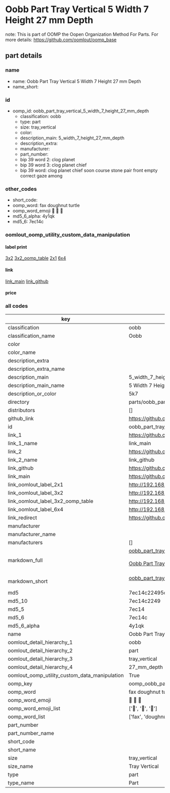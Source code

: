 # Oobb Part Tray Vertical 5 Width 7 Height 27 mm Depth  

note: This is part of OOMP the Oopen Organization Method For Parts. For more details: https://github.com/oomlout/oomp_base

##  part details
  







### name
* name: Oobb Part Tray Vertical 5 Width 7 Height 27 mm Depth
* name_short: 
### id
* oomp_id: oobb_part_tray_vertical_5_width_7_height_27_mm_depth
  * classification: oobb
  * type: part
  * size: tray_vertical
  * color: 
  * description_main: 5_width_7_height_27_mm_depth
  * description_extra: 
  * manufacturer: 
  * part_number: 
  * bip 39 word 2: clog planet
  * bip 39 word 3: clog planet chief
  * bip 39 word: clog planet chief soon course stone pair front empty correct gaze among

### other_codes
* short_code: 
* oomp_word: fax doughnut turtle
* oomp_word_emoji :fax: :doughnut: :turtle:
* md5_6_alpha: 4y1qk
* md5_6: 7ec14c






### oomlout_oomp_utility_custom_data_manipulation
#### label print
[3x2](http://192.168.1.245:1112/?label=oomp%204y1qk)
[3x2_oomp_table](http://192.168.1.108:1112/?label=oomp%204y1qk)
[2x1](http://192.168.1.242:1112/?label=oomp%204y1qk)
[6x4](http://192.168.1.55:1112/?label=oomp%204y1qk)    

#### link

[link_main](https://github.com/oomlout/oomlout_oomp_version_1_messy/tree/main/parts/oobb_part_tray_vertical_5_width_7_height_27_mm_depth) [link_github](https://github.com/oomlout/oomlout_oomp_version_1_messy/tree/main/parts/oobb_part_tray_vertical_5_width_7_height_27_mm_depth)                             

#### price







### all codes 
| key | value |  
| --- | --- |  
| classification | oobb |  
| classification_name | Oobb |  
| color |  |  
| color_name |  |  
| description_extra |  |  
| description_extra_name |  |  
| description_main | 5_width_7_height_27_mm_depth |  
| description_main_name | 5 Width 7 Height 27 mm Depth |  
| description_or_color | 5k7 |  
| directory | parts/oobb_part_tray_vertical_5_width_7_height_27_mm_depth |  
| distributors | [] |  
| github_link | https://github.com/oomlout/oomlout_oomp_part_src/tree/main/parts/oobb_part_tray_vertical_5_width_7_height_27_mm_depth |  
| id | oobb_part_tray_vertical_5_width_7_height_27_mm_depth |  
| link_1 | https://github.com/oomlout/oomlout_oomp_version_1_messy/tree/main/parts/oobb_part_tray_vertical_5_width_7_height_27_mm_depth |  
| link_1_name | link_main |  
| link_2 | https://github.com/oomlout/oomlout_oomp_version_1_messy/tree/main/parts/oobb_part_tray_vertical_5_width_7_height_27_mm_depth |  
| link_2_name | link_github |  
| link_github | https://github.com/oomlout/oomlout_oomp_version_1_messy/tree/main/parts/oobb_part_tray_vertical_5_width_7_height_27_mm_depth |  
| link_main | https://github.com/oomlout/oomlout_oomp_version_1_messy/tree/main/parts/oobb_part_tray_vertical_5_width_7_height_27_mm_depth |  
| link_oomlout_label_2x1 | http://192.168.1.242:1112/?label=oomp%204y1qk |  
| link_oomlout_label_3x2 | http://192.168.1.245:1112/?label=oomp%204y1qk |  
| link_oomlout_label_3x2_oomp_table | http://192.168.1.108:1112/?label=oomp%204y1qk |  
| link_oomlout_label_6x4 | http://192.168.1.55:1112/?label=oomp%204y1qk |  
| link_redirect | https://github.com/oomlout/oomlout_oomp_version_1_messy/tree/main/parts/oobb_part_tray_vertical_5_width_7_height_27_mm_depth |  
| manufacturer |  |  
| manufacturer_name |  |  
| manufacturers | [] |  
| markdown_full | [oobb_part_tray_vertical_5_width_7_height_27_mm_depth](none)<br>[](none)<br>[Oobb Part Tray Vertical 5 Width 7 Height 27 Mm Depth](none)<br><br> |  
| markdown_short | [oobb_part_tray_vertical_5_width_7_height_27_mm_depth](none)<br><br> |  
| md5 | 7ec14c22495d53e35918acf44fa9795c |  
| md5_10 | 7ec14c2249 |  
| md5_5 | 7ec14 |  
| md5_6 | 7ec14c |  
| md5_6_alpha | 4y1qk |  
| name | Oobb Part Tray Vertical 5 Width 7 Height 27 mm Depth |  
| oomlout_detail_hierarchy_1 | oobb |  
| oomlout_detail_hierarchy_2 | part |  
| oomlout_detail_hierarchy_3 | tray_vertical |  
| oomlout_detail_hierarchy_4 | 27_mm_depth |  
| oomlout_oomp_utility_custom_data_manipulation | True |  
| oomp_key | oomp_oobb_part_tray_vertical_5_width_7_height_27_mm_depth |  
| oomp_word | fax doughnut turtle |  
| oomp_word_emoji | :fax: :doughnut: :turtle: |  
| oomp_word_emoji_list | [':fax:', ':doughnut:', ':turtle:'] |  
| oomp_word_list | ['fax', 'doughnut', 'turtle'] |  
| part_number |  |  
| part_number_name |  |  
| short_code |  |  
| short_name |  |  
| size | tray_vertical |  
| size_name | Tray Vertical |  
| type | part |  
| type_name | Part |  
